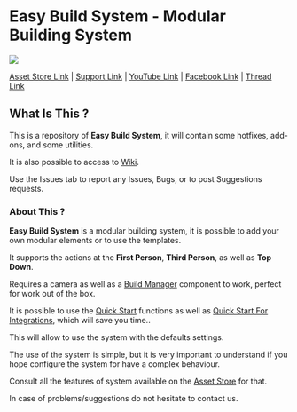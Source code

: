 # Easy Build System - Modular Building System

[![](https://gyazo.com/6510e91979bfdd8cca26947949d71bb5.png)](https://www.assetstore.unity3d.com/#!/content/45394)

[Asset Store Link](https://www.assetstore.unity3d.com/#!/content/45394) | [Support Link](https://www.assetstore.unity3d.com/#!/content/45394) | [YouTube Link](https://www.youtube.com/channel/UCpqX66gZrAtGJmXJA5k-ciw/) | [Facebook Link](https://www.facebook.com/AdsStudioQuebec/) | [Thread Link](https://forum.unity.com/threads/2017f-easy-build-system-official-thread.366086/)

## What Is This ?

This is a repository of **Easy Build System**, it will contain some hotfixes, add-ons, and some utilities.

It is also possible to access to [Wiki](https://github.com/).

Use the Issues tab to report any Issues, Bugs, or to post Suggestions requests.

### About This ?

**Easy Build System** is a modular building system, it is possible to add your own modular elements or to use the templates.

It supports the actions at the **First Person**, **Third Person**, as well as **Top Down**.

Requires a camera as well as a [Build Manager](https://www.adsstudio12.net/) component to work, perfect for work out of the box.

It is possible to use the [Quick Start](https://www.adsstudio12.net/) functions as well as [Quick Start For Integrations](https://www.adsstudio12.net/), which will save you time..

This will allow to use the system with the defaults settings.

The use of the system is simple, but it is very important to understand if you hope configure the system for have a complex behaviour.

Consult all the features of system available on the [Asset Store](https://www.assetstore.unity3d.com/#!/content/45394) for that.

In case of problems/suggestions do not hesitate to contact us.
